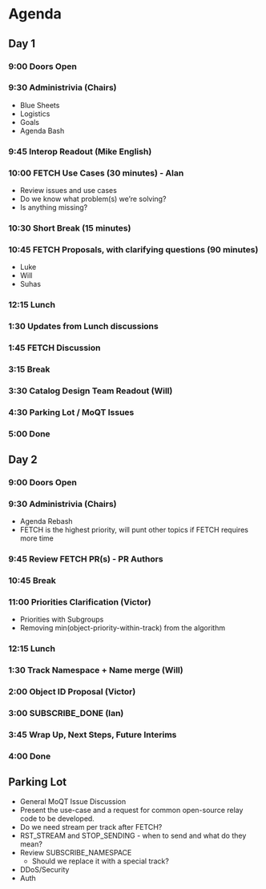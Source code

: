 # Agenda

## Day 1

### 9:00 Doors Open

### 9:30 Administrivia (Chairs)
* Blue Sheets
* Logistics
* Goals
* Agenda Bash

### 9:45 Interop Readout (Mike English)

### 10:00 FETCH Use Cases (30 minutes) - Alan
* Review issues and use cases
* Do we know what problem(s) we’re solving?
* Is anything missing?

### 10:30 Short Break (15 minutes)

### 10:45 FETCH Proposals, with clarifying questions (90 minutes)
* Luke
* Will
* Suhas

### 12:15 Lunch

### 1:30 Updates from Lunch discussions

### 1:45 FETCH Discussion

### 3:15 Break

### 3:30 Catalog Design Team Readout (Will)

### 4:30 Parking Lot / MoQT Issues

### 5:00 Done

## Day 2

### 9:00 Doors Open

### 9:30 Administrivia (Chairs)
* Agenda Rebash
* FETCH is the highest priority, will punt other topics if FETCH requires more time

### 9:45 Review FETCH PR(s) - PR Authors

### 10:45 Break

### 11:00 Priorities Clarification (Victor)
* Priorities with Subgroups
* Removing min(object-priority-within-track) from the algorithm

### 12:15 Lunch

### 1:30 Track Namespace + Name merge (Will)

### 2:00 Object ID Proposal (Victor)

### 3:00 SUBSCRIBE_DONE (Ian)

### 3:45 Wrap Up, Next Steps, Future Interims

### 4:00 Done

## Parking Lot
* General MoQT Issue Discussion
* Present the use-case and a request for common open-source relay code to be developed.
* Do we need stream per track after FETCH?
* RST_STREAM and STOP_SENDING - when to send and what do they mean?
* Review SUBSCRIBE_NAMESPACE
  * Should we replace it with a special track?
* DDoS/Security
* Auth
